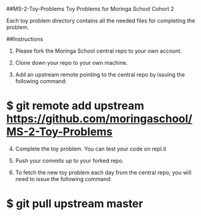 ##MS-2-Toy-Problems
  Toy Problems for Moringa School Cohort 2

  Each toy problem directory contains all the needed files for completing the problem.

##Instructions
  1) Please fork the Moringa School central repo to your own account.

  2) Clone down your repo to your own machine.

  3) Add an upstream remote pointing to the central repo by issuing the following command:

  # $ git remote add upstream https://github.com/moringaschool/MS-2-Toy-Problems

  4) Complete the toy problem. You can test your code on repl.it

  5) Push your commits up to your forked repo.

  6) To fetch the new toy problem each day from the central repo, you will need to issue the following command:

  # $ git pull upstream master
